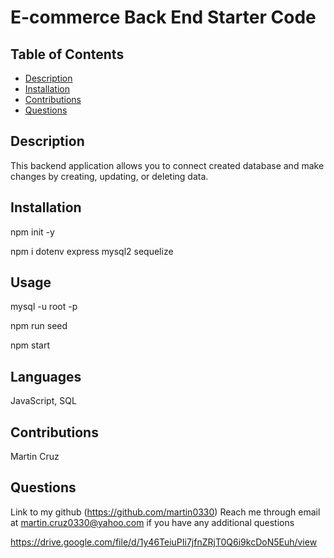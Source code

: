 # E-commerce Back End Starter Code

## Table of Contents
  - [Description](#description)
  - [Installation](#installation)
  - [Contributions](#contributions)
  - [Questions](#questions)
  

  ## Description
  This backend application allows you to connect created database and make changes by creating, updating, or deleting data.

  ## Installation
  npm init -y

  npm i dotenv express mysql2 sequelize

  ## Usage
  mysql -u root -p

  npm run seed

  npm start

  ## Languages
  JavaScript, SQL
  

  ## Contributions
  Martin Cruz

  ## Questions
  Link to my github (https://github.com/martin0330)
  Reach me through email at martin.cruz0330@yahoo.com if you have any additional questions

  https://drive.google.com/file/d/1y46TeiuPIi7jfnZRjT0Q6i9kcDoN5Euh/view